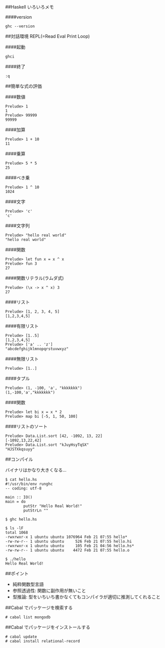 ##Haskell いろいろメモ


####version

```
ghc --version
```



##対話環境 REPL(=Read Eval Print Loop)

####起動

```
ghci
```

####終了

```
:q
```


##簡単な式の評価

####数値

```
Prelude> 1
1
Prelude> 99999
99999
```

####加算

```
Prelude> 1 + 10
11
```

####乗算
```
Prelude> 5 * 5
25
```
####べき乗
```
Prelude> 1 ^ 10
1024
```
####文字
```
Prelude> 'c'
'c'
```
####文字列
```
Prelude> "hello real world"
"hello real world"
```

####関数
```
Prelude> let fun x = x ^ x
Prelude> fun 3
27
```


####関数リテラル(ラムダ式)
```
Prelude> (\x -> x ^ x) 3
27
```

####リスト
```
Prelude> [1, 2, 3, 4, 5]
[1,2,3,4,5]
```

####有限リスト
```
Prelude> [1..5]
[1,2,3,4,5]
Prelude> ['a' .. 'z']
"abcdefghijklmnopqrstuvwxyz"
```

####無限リスト
```
Prelude> [1..]
```

####タプル
```
Prelude> (1, -100, 'a', "kkkkkkk")
(1,-100,'a',"kkkkkkk")
```

####関数
```
Prelude> let bi x = x * 2
Prelude> map bi [-5, 1, 50, 100]
```
####リストのソート
```
Prelude> Data.List.sort [42, -1092, 13, 22]
[-1092,13,22,42]
Prelude> Data.List.sort "kJuyHsyTqSX"
"HJSTXkqsuyy"
```

##コンパイル

バイナリはかなり大きくなる...

```
$ cat hello.hs
#!/usr/bin/env runghc
-- coding: utf-8

main :: IO()
main = do
        putStr "Hello Real World!"
        putStrLn ""
```
```
$ ghc hello.hs
```
```
$ ls -lF
total 1068
-rwxrwxr-x 1 ubuntu ubuntu 1076964 Feb 21 07:55 hello*
-rw-rw-r-- 1 ubuntu ubuntu     526 Feb 21 07:55 hello.hi
-rwxrwxr-x 1 ubuntu ubuntu     105 Feb 21 04:56 hello.hs*
-rw-rw-r-- 1 ubuntu ubuntu    4472 Feb 21 07:55 hello.o
```
```
$ ./hello
Hello Real World!
```


##ポイント

- 純粋関数型言語
- 参照透過性: 関数に副作用が無いこと
- 型推論: 型をいちいち書かなくてもコンパイラが適切に推測してくれること




##Cabal でパッケージを検索する

```
# cabal list mongodb
```

##Cabal でパッケージをインストールする

```
# cabal update
# cabal install relational-record
```
